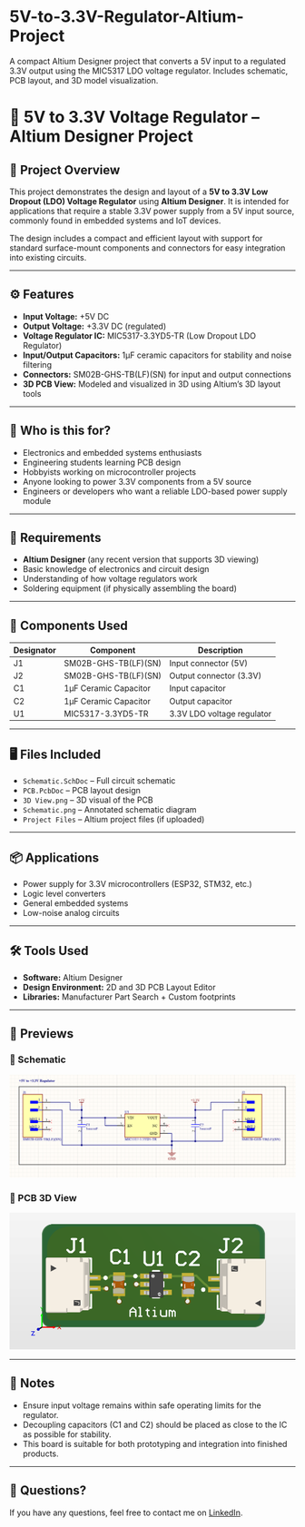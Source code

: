 # 5V-to-3.3V-Regulator-Altium-Project
A compact Altium Designer project that converts a 5V input to a regulated 3.3V output using the MIC5317 LDO voltage regulator. Includes schematic, PCB layout, and 3D model visualization.

# 🔋 5V to 3.3V Voltage Regulator – Altium Designer Project

## 📑 Project Overview

This project demonstrates the design and layout of a **5V to 3.3V Low Dropout (LDO) Voltage Regulator** using **Altium Designer**. It is intended for applications that require a stable 3.3V power supply from a 5V input source, commonly found in embedded systems and IoT devices.

The design includes a compact and efficient layout with support for standard surface-mount components and connectors for easy integration into existing circuits.

---

## ⚙️ Features

- **Input Voltage:** +5V DC  
- **Output Voltage:** +3.3V DC (regulated)  
- **Voltage Regulator IC:** MIC5317-3.3YD5-TR (Low Dropout LDO Regulator)  
- **Input/Output Capacitors:** 1µF ceramic capacitors for stability and noise filtering  
- **Connectors:** SM02B-GHS-TB(LF)(SN) for input and output connections  
- **3D PCB View:** Modeled and visualized in 3D using Altium’s 3D layout tools

---

## 👤 Who is this for?

- Electronics and embedded systems enthusiasts  
- Engineering students learning PCB design  
- Hobbyists working on microcontroller projects  
- Anyone looking to power 3.3V components from a 5V source  
- Engineers or developers who want a reliable LDO-based power supply module

---

## 🧰 Requirements

- **Altium Designer** (any recent version that supports 3D viewing)  
- Basic knowledge of electronics and circuit design  
- Understanding of how voltage regulators work  
- Soldering equipment (if physically assembling the board)

---

## 🔧 Components Used

| Designator | Component              | Description                  |
|------------|------------------------|------------------------------|
| J1         | SM02B-GHS-TB(LF)(SN)   | Input connector (5V)         |
| J2         | SM02B-GHS-TB(LF)(SN)   | Output connector (3.3V)      |
| C1         | 1µF Ceramic Capacitor  | Input capacitor              |
| C2         | 1µF Ceramic Capacitor  | Output capacitor             |
| U1         | MIC5317-3.3YD5-TR      | 3.3V LDO voltage regulator   |

---

## 🖥️ Files Included

- `Schematic.SchDoc` – Full circuit schematic  
- `PCB.PcbDoc` – PCB layout design  
- `3D View.png` – 3D visual of the PCB  
- `Schematic.png` – Annotated schematic diagram  
- `Project Files` – Altium project files (if uploaded)

---

## 📦 Applications

- Power supply for 3.3V microcontrollers (ESP32, STM32, etc.)  
- Logic level converters  
- General embedded systems  
- Low-noise analog circuits

---

## 🛠️ Tools Used

- **Software:** Altium Designer  
- **Design Environment:** 2D and 3D PCB Layout Editor  
- **Libraries:** Manufacturer Part Search + Custom footprints

---

## 📸 Previews

### 🔹 Schematic  
![Schematic](Schematic.png)

### 🔹 PCB 3D View  
![PCB](PCB.png)

---

## 📌 Notes

- Ensure input voltage remains within safe operating limits for the regulator.  
- Decoupling capacitors (C1 and C2) should be placed as close to the IC as possible for stability.  
- This board is suitable for both prototyping and integration into finished products.

---

## 💬 Questions?

If you have any questions, feel free to contact me on [LinkedIn](https://www.linkedin.com).
